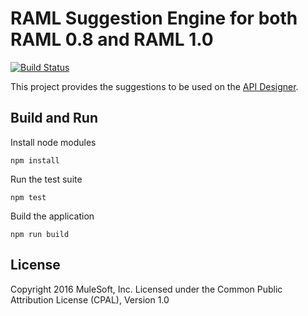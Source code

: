 # RAML Suggestion Engine for both RAML 0.8 and RAML 1.0

[![Build Status](https://travis-ci.org/mulesoft/raml-grammar.png)](https://travis-ci.org/mulesoft/raml-grammar)

This project provides the suggestions to be used on the [API Designer](https://github.com/mulesoft/api-designer).

## Build and Run

Install node modules

```
npm install
```

Run the test suite

```
npm test
```

Build the application

```
npm run build
```

## License

Copyright 2016 MuleSoft, Inc. Licensed under the Common Public Attribution License (CPAL), Version 1.0
